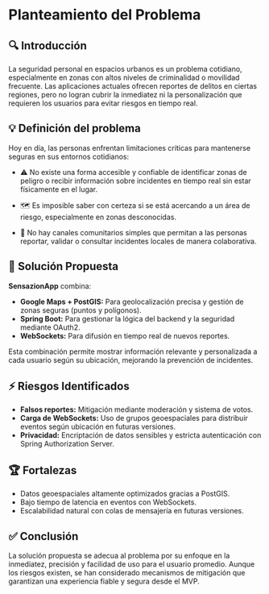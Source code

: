 # Planteamiento del Problema

## 🔍 Introducción

La seguridad personal en espacios urbanos es un problema cotidiano, especialmente en zonas con altos niveles de criminalidad o movilidad frecuente. Las aplicaciones actuales ofrecen reportes de delitos en ciertas regiones, pero no logran cubrir la inmediatez ni la personalización que requieren los usuarios para evitar riesgos en tiempo real.

## 💡 Definición del problema

Hoy en día, las personas enfrentan limitaciones críticas para mantenerse seguras en sus entornos cotidianos:

- ⚠️ No existe una forma accesible y confiable de identificar zonas de peligro o recibir información sobre incidentes en tiempo real sin estar físicamente en el lugar.

- 🗺️ Es imposible saber con certeza si se está acercando a un área de riesgo, especialmente en zonas desconocidas.

- 🤝 No hay canales comunitarios simples que permitan a las personas reportar, validar o consultar incidentes locales de manera colaborativa.

## 🚀 Solución Propuesta

**SensazionApp** combina:

- **Google Maps + PostGIS:** Para geolocalización precisa y gestión de zonas seguras (puntos y polígonos).
- **Spring Boot:** Para gestionar la lógica del backend y la seguridad mediante OAuth2.
- **WebSockets:** Para difusión en tiempo real de nuevos reportes.

Esta combinación permite mostrar información relevante y personalizada a cada usuario según su ubicación, mejorando la prevención de incidentes.

## ⚡ Riesgos Identificados

- **Falsos reportes:** Mitigación mediante moderación y sistema de votos.
- **Carga de WebSockets:** Uso de grupos geoespaciales para distribuir eventos según ubicación en futuras versiones.
- **Privacidad:** Encriptación de datos sensibles y estricta autenticación con Spring Authorization Server.

## 🏆 Fortalezas

- Datos geoespaciales altamente optimizados gracias a PostGIS.
- Bajo tiempo de latencia en eventos con WebSockets.
- Escalabilidad natural con colas de mensajería en futuras versiones.

## ✅ Conclusión

La solución propuesta se adecua al problema por su enfoque en la inmediatez, precisión y facilidad de uso para el usuario promedio. Aunque los riesgos existen, se han considerado mecanismos de mitigación que garantizan una experiencia fiable y segura desde el MVP.
